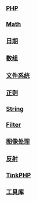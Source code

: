 ### [PHP](base/php/php.md)

### [Math](base/php/Math.md)

### [日期](base/php/time.md)

### [数组](base/php/Array.md)

### [文件系统](base/php/Filesystem.md)

### [正则](base/php/RegExp.md)

### [String](base/php/String.md)

### [Filter](base/php/Filter.md)

### [图像处理](base/php/Image.md)

### [反射](base/php/reflection.md)



### [TinkPHP](base/php/ThinkPHP.md)



### [工具库](base/php/lib/lib.md)













